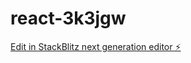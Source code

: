# react-3k3jgw

[Edit in StackBlitz next generation editor ⚡️](https://stackblitz.com/~/github.com/iamvarunnair/react-3k3jgw)